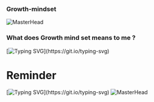 ### Growth-mindset
![MasterHead](https://sslotter.neocities.org/brain.gif)

### What does Growth mind set means to me ?

[![Typing SVG](https://readme-typing-svg.demolab.com?font=Fira+Code&duration=2000&pause=500&color=3A2CFF&width=1000&lines=Growth+mindset+means+to+me+you+are+always+on+the+constant+growth+of+learning.;Whether+its+a+journey+educationally+,or+just+improving+the+mind.+Its+the+will+itself+to+Embrace+the+challenge+of+new+a+concept+that+makes+you+human.+Where's+there's+ever+evolving+world+there's+an+ever+growing+mind.;)](https://git.io/typing-svg)
 
 
 # Reminder
[![Typing SVG](https://readme-typing-svg.demolab.com?font=Fira+Code&duration=2000&pause=500&color=F70808&width=1000&lines=Remember+to+be+Patience;Remember+to+Focus!;Remember+to+be+BRAVE!;)](https://git.io/typing-svg)
 ![MasterHead](https://cdn.dribbble.com/users/3149419/screenshots/15976640/media/3b4c94881e48278cac677d49ebf354b2.jpg?resize=450x338&vertical=center)